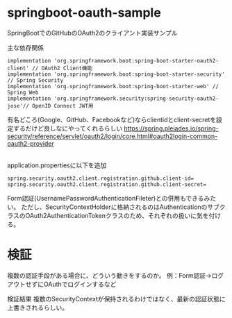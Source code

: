 # springboot-oauth-sample
SpringBootでのGitHubのOAuth2のクライアント実装サンプル

主な依存関係
```
implementation 'org.springframework.boot:spring-boot-starter-oauth2-client' // OAuth2 Client機能
implementation 'org.springframework.boot:spring-boot-starter-security' // Spring Security
implementation 'org.springframework.boot:spring-boot-starter-web' // Spring Web
implementation 'org.springframework.security:spring-security-oauth2-jose'// OpenID Connect JWT用
```

有名どころ(Google、GitHub、Facebookなど)ならclientidとclient-secretを設定するだけど良しなにやってくれるらしい
https://spring.pleiades.io/spring-security/reference/servlet/oauth2/login/core.html#oauth2login-common-oauth2-provider
<br>
<br>

application.propertiesに以下を追加
```
spring.security.oauth2.client.registration.github.client-id=
spring.security.oauth2.client.registration.github.client-secret=
```

Form認証(UsernamePasswordAuthenticationFileter)との併用もできるみたい。
ただし、SecurityContextHolderに格納されるのはAuthenticationのサブクラスのOAuth2AuthenticationTokenクラスのため、それぞれの扱いに気を付ける。

# 検証
複数の認証手段がある場合に、どういう動きをするのか。
例：Form認証→ログアウトせずにOAuthでログインするなど

検証結果
複数のSecurityContextが保持されるわけではなく、最新の認証状態に上書きされるらしい。
